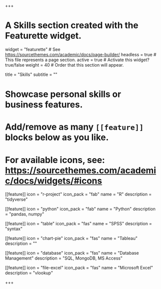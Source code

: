 +++
# A Skills section created with the Featurette widget.
widget = "featurette"  # See https://sourcethemes.com/academic/docs/page-builder/
headless = true  # This file represents a page section.
active = true  # Activate this widget? true/false
weight = 40  # Order that this section will appear.

title = "Skills"
subtitle = ""

# Showcase personal skills or business features.
# 
# Add/remove as many `[[feature]]` blocks below as you like.
# 
# For available icons, see: https://sourcethemes.com/academic/docs/widgets/#icons

[[feature]]
  icon = "r-project"
  icon_pack = "fab"
  name = "R"
  description = "tidyverse"

[[feature]]
  icon = "python"
  icon_pack = "fab"
  name = "Python"
  description = "pandas, numpy"

[[feature]]
  icon = "table"
  icon_pack = "fas"
  name = "SPSS"
  description = "syntax"  

[[feature]]
  icon = "chart-pie"
  icon_pack = "fas"
  name = "Tableau"
  description = ""  

[[feature]]
  icon = "database"
  icon_pack = "fas"
  name = "Database Management"
  description = "SQL, MongoDB, MS Access"
  
[[feature]]
  icon = "file-excel"
  icon_pack = "fas"
  name = "Microsoft Excel"
  description = "vlookup"  
  
+++
